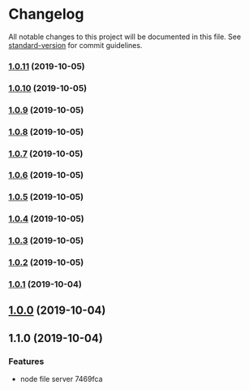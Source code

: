 # Changelog

All notable changes to this project will be documented in this file. See [standard-version](https://github.com/conventional-changelog/standard-version) for commit guidelines.

### [1.0.11](https://github.com/shayeLee/file-server/compare/v1.0.10...v1.0.11) (2019-10-05)

### [1.0.10](https://github.com/shayeLee/file-server/compare/v1.0.9...v1.0.10) (2019-10-05)

### [1.0.9](https://github.com/shayeLee/file-server/compare/v1.0.8...v1.0.9) (2019-10-05)

### [1.0.8](https://github.com/shayeLee/file-server/compare/v1.0.7...v1.0.8) (2019-10-05)

### [1.0.7](https://github.com/shayeLee/file-server/compare/v1.0.6...v1.0.7) (2019-10-05)

### [1.0.6](https://github.com/shayeLee/file-server/compare/v1.0.5...v1.0.6) (2019-10-05)

### [1.0.5](https://github.com/shayeLee/file-server/compare/v1.0.4...v1.0.5) (2019-10-05)

### [1.0.4](https://github.com/shayeLee/file-server/compare/v1.0.3...v1.0.4) (2019-10-05)

### [1.0.3](https://github.com/shayeLee/file-server/compare/v1.0.2...v1.0.3) (2019-10-05)

### [1.0.2](https://github.com/shayeLee/file-server/compare/v1.0.1...v1.0.2) (2019-10-05)

### [1.0.1](https://github.com/shayeLee/file-server/compare/v1.0.0...v1.0.1) (2019-10-04)

## [1.0.0](https://github.com/shayeLee/file-server/compare/v1.1.0...v1.0.0) (2019-10-04)

## 1.1.0 (2019-10-04)


### Features

* node file server 7469fca
